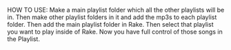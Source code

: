 HOW TO USE:
Make a main playlist folder which all the other playlists will be in.
Then make other playlist folders in it and add the mp3s to each playlist folder.
Then add the main playlist folder in Rake.
Then select that playlist you want to play inside of Rake.
Now you have full control of those songs in the Playlist.
